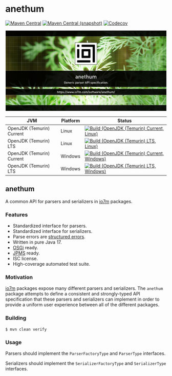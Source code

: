 anethum
===

[![Maven Central](https://img.shields.io/maven-central/v/com.io7m.anethum/com.io7m.anethum.svg?style=flat-square)](http://search.maven.org/#search%7Cga%7C1%7Cg%3A%22com.io7m.anethum%22)
[![Maven Central (snapshot)](https://img.shields.io/nexus/s/com.io7m.anethum/com.io7m.anethum?server=https%3A%2F%2Fs01.oss.sonatype.org&style=flat-square)](https://s01.oss.sonatype.org/content/repositories/snapshots/com/io7m/anethum/)
[![Codecov](https://img.shields.io/codecov/c/github/io7m-com/anethum.svg?style=flat-square)](https://codecov.io/gh/io7m-com/anethum)

![com.io7m.anethum](./src/site/resources/anethum.jpg?raw=true)

| JVM | Platform | Status |
|-----|----------|--------|
| OpenJDK (Temurin) Current | Linux | [![Build (OpenJDK (Temurin) Current, Linux)](https://img.shields.io/github/actions/workflow/status/io7m-com/anethum/main.linux.temurin.current.yml)](https://www.github.com/io7m-com/anethum/actions?query=workflow%3Amain.linux.temurin.current)|
| OpenJDK (Temurin) LTS | Linux | [![Build (OpenJDK (Temurin) LTS, Linux)](https://img.shields.io/github/actions/workflow/status/io7m-com/anethum/main.linux.temurin.lts.yml)](https://www.github.com/io7m-com/anethum/actions?query=workflow%3Amain.linux.temurin.lts)|
| OpenJDK (Temurin) Current | Windows | [![Build (OpenJDK (Temurin) Current, Windows)](https://img.shields.io/github/actions/workflow/status/io7m-com/anethum/main.windows.temurin.current.yml)](https://www.github.com/io7m-com/anethum/actions?query=workflow%3Amain.windows.temurin.current)|
| OpenJDK (Temurin) LTS | Windows | [![Build (OpenJDK (Temurin) LTS, Windows)](https://img.shields.io/github/actions/workflow/status/io7m-com/anethum/main.windows.temurin.lts.yml)](https://www.github.com/io7m-com/anethum/actions?query=workflow%3Amain.windows.temurin.lts)|

## anethum

A common API for parsers and serializers in [io7m](https://www.io7m.com)
packages.

### Features

  * Standardized interface for parsers.
  * Standardized interface for serializers.
  * Parse errors are [structured errors](https://www.io7m.com/software/seltzer).
  * Written in pure Java 17.
  * [OSGi](https://www.osgi.org/) ready.
  * [JPMS](https://en.wikipedia.org/wiki/Java_Platform_Module_System) ready.
  * ISC license.
  * High-coverage automated test suite.

### Motivation

[io7m](https://www.io7m.com) packages expose many different parsers and
serializers. The `anethum` package attempts to define a consistent and
strongly-typed API specification that these parsers and serializers can
implement in order to provide a uniform user experience between all of the
different packages.

### Building

```
$ mvn clean verify
```

### Usage

Parsers should implement the `ParserFactoryType` and `ParserType`
interfaces.

Serializers should implement the `SerializerFactoryType` and `SerializerType`
interfaces.

